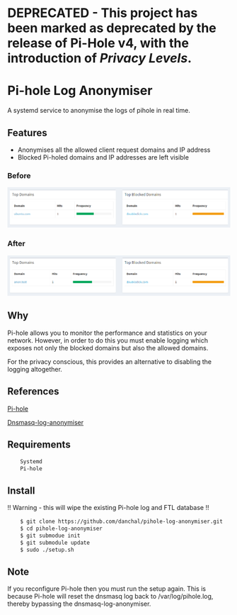
# **DEPRECATED - This project has been marked as deprecated by the release of Pi-Hole v4, with the introduction of *Privacy Levels*.**

# Pi-hole Log Anonymiser
A systemd service to anonymise the logs of pihole in real time.

## Features
  * Anonymises all the allowed client request domains and IP address
  * Blocked Pi-holed domains and IP addresses are left visible

### Before
![Before](assets/pihole-domains-before.png)

### After
![After](assets/pihole-domains-after.png)

## Why
Pi-hole allows you to monitor the performance and statistics on your network. However, in order to do this you must enable logging which exposes not only the blocked domains but also the allowed domains.

For the privacy conscious, this provides an alternative to disabling the logging altogether.

## References
[Pi-hole](https://pi-hole.net/)

[Dnsmasq-log-anonymiser](https://github.com/danchal/dnsmasq-log-anonymiser)

## Requirements
        Systemd
        Pi-hole

## Install
!! Warning - this will wipe the existing Pi-hole log and FTL database !!

        $ git clone https://github.com/danchal/pihole-log-anonymiser.git
        $ cd pihole-log-anonymiser
        $ git submodue init
        $ git submodule update
        $ sudo ./setup.sh

## Note
If you reconfigure Pi-hole then you must run the setup again. This is because Pi-hole will reset the dnsmasq log back to /var/log/pihole.log, thereby bypassing the dnsmasq-log-anonymiser.
